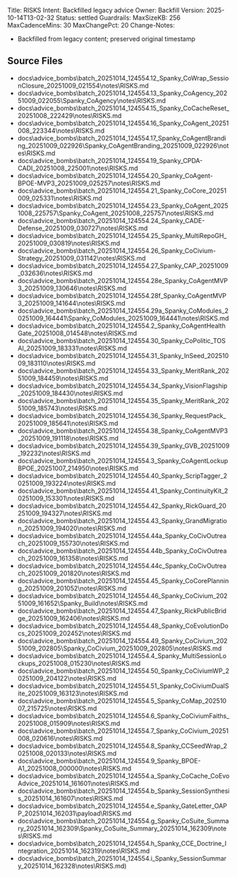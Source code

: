 Title: RISKS
Intent: Backfilled legacy advice
Owner: Backfill
Version: 2025-10-14T13-02-32
Status: settled
Guardrails:
  MaxSizeKB: 256
  MaxCadenceMins: 30
  MaxChangePct: 20
Change-Notes:
  - Backfilled from legacy content; preserved original timestamp

## Source Files
- docs\advice_bombs\batch_20251014_124554\.12_Spanky_CoWrap_SessionClosure_20251009_021554\notes\RISKS.md
- docs\advice_bombs\batch_20251014_124554\.13_Spanky_CoAgency_20251009_022055\Spanky_CoAgency\notes\RISKS.md
- docs\advice_bombs\batch_20251014_124554\.15_Spanky_CoCacheReset_20251008_222429\notes\RISKS.md
- docs\advice_bombs\batch_20251014_124554\.16_Spanky_CoAgent_20251008_223344\notes\RISKS.md
- docs\advice_bombs\batch_20251014_124554\.17_Spanky_CoAgentBranding_20251009_022926\Spanky_CoAgentBranding_20251009_022926\notes\RISKS.md
- docs\advice_bombs\batch_20251014_124554\.19_Spanky_CPDA-CADI_20251008_225001\notes\RISKS.md
- docs\advice_bombs\batch_20251014_124554\.20_Spanky_CoAgent-BPOE-MVP3_20251009_025257\notes\RISKS.md
- docs\advice_bombs\batch_20251014_124554\.21_Spanky_CoCore_20251009_025331\notes\RISKS.md
- docs\advice_bombs\batch_20251014_124554\.23_Spanky_CoAgent_20251008_225757\Spanky_CoAgent_20251008_225757\notes\RISKS.md
- docs\advice_bombs\batch_20251014_124554\.24_Spanky_CADE-Defense_20251009_030727\notes\RISKS.md
- docs\advice_bombs\batch_20251014_124554\.25_Spanky_MultiRepoGH_20251009_030819\notes\RISKS.md
- docs\advice_bombs\batch_20251014_124554\.26_Spanky_CoCivium-Strategy_20251009_031142\notes\RISKS.md
- docs\advice_bombs\batch_20251014_124554\.27_Spanky_CAP_20251009_032636\notes\RISKS.md
- docs\advice_bombs\batch_20251014_124554\.28e_Spanky_CoAgentMVP3_20251009_130646\notes\RISKS.md
- docs\advice_bombs\batch_20251014_124554\.28f_Spanky_CoAgentMVP3_20251009_141644\notes\RISKS.md
- docs\advice_bombs\batch_20251014_124554\.29a_Spanky_CoModules_20251009_164441\Spanky_CoModules_20251009_164441\notes\RISKS.md
- docs\advice_bombs\batch_20251014_124554\.2_Spanky_CoAgentHealthGate_20251008_014548\notes\RISKS.md
- docs\advice_bombs\batch_20251014_124554\.30_Spanky_CoPolitic_TOSAI_20251009_183331\notes\RISKS.md
- docs\advice_bombs\batch_20251014_124554\.31_Spanky_InSeed_20251009_183110\notes\RISKS.md
- docs\advice_bombs\batch_20251014_124554\.33_Spanky_MeritRank_20251009_184459\notes\RISKS.md
- docs\advice_bombs\batch_20251014_124554\.34_Spanky_VisionFlagship_20251009_184430\notes\RISKS.md
- docs\advice_bombs\batch_20251014_124554\.35_Spanky_MeritRank_20251009_185743\notes\RISKS.md
- docs\advice_bombs\batch_20251014_124554\.36_Spanky_RequestPack_20251009_185641\notes\RISKS.md
- docs\advice_bombs\batch_20251014_124554\.38_Spanky_CoAgentMVP3_20251009_191118\notes\RISKS.md
- docs\advice_bombs\batch_20251014_124554\.39_Spanky_GVB_20251009_192232\notes\RISKS.md
- docs\advice_bombs\batch_20251014_124554\.3_Spanky_CoAgentLockupBPOE_20251007_214950\notes\RISKS.md
- docs\advice_bombs\batch_20251014_124554\.40_Spanky_ScripTagger_20251009_193224\notes\RISKS.md
- docs\advice_bombs\batch_20251014_124554\.41_Spanky_ContinuityKit_20251009_153301\notes\RISKS.md
- docs\advice_bombs\batch_20251014_124554\.42_Spanky_RickGuard_20251009_194327\notes\RISKS.md
- docs\advice_bombs\batch_20251014_124554\.43_Spanky_GrandMigration_20251009_194020\notes\RISKS.md
- docs\advice_bombs\batch_20251014_124554\.44a_Spanky_CoCivOutreach_20251009_155730\notes\RISKS.md
- docs\advice_bombs\batch_20251014_124554\.44b_Spanky_CoCivOutreach_20251009_161358\notes\RISKS.md
- docs\advice_bombs\batch_20251014_124554\.44c_Spanky_CoCivOutreach_20251009_201820\notes\RISKS.md
- docs\advice_bombs\batch_20251014_124554\.45_Spanky_CoCorePlanning_20251009_201052\notes\RISKS.md
- docs\advice_bombs\batch_20251014_124554\.46_Spanky_CoCivium_20251009_161652\Spanky_Build\notes\RISKS.md
- docs\advice_bombs\batch_20251014_124554\.47_Spanky_RickPublicBridge_20251009_162406\notes\RISKS.md
- docs\advice_bombs\batch_20251014_124554\.48_Spanky_CoEvolutionDocs_20251009_202452\notes\RISKS.md
- docs\advice_bombs\batch_20251014_124554\.49_Spanky_CoCivium_20251009_202805\Spanky_CoCivium_20251009_202805\notes\RISKS.md
- docs\advice_bombs\batch_20251014_124554\.4_Spanky_MultiSessionLockups_20251008_015230\notes\RISKS.md
- docs\advice_bombs\batch_20251014_124554\.50_Spanky_CoCiviumWP_20251009_204122\notes\RISKS.md
- docs\advice_bombs\batch_20251014_124554\.51_Spanky_CoCiviumDualSite_20251009_163123\notes\RISKS.md
- docs\advice_bombs\batch_20251014_124554\.5_Spanky_CoMap_20251007_215725\notes\RISKS.md
- docs\advice_bombs\batch_20251014_124554\.6_Spanky_CoCiviumFaiths_20251008_015909\notes\RISKS.md
- docs\advice_bombs\batch_20251014_124554\.7_Spanky_CoCivium_20251008_020616\notes\RISKS.md
- docs\advice_bombs\batch_20251014_124554\.8_Spanky_CCSeedWrap_20251008_020133\notes\RISKS.md
- docs\advice_bombs\batch_20251014_124554\.9_Spanky_BPOE-A1_20251008_000000\notes\RISKS.md
- docs\advice_bombs\batch_20251014_124554\.a_Spanky_CoCache_CoEvoAdvice_20251014_161601\notes\RISKS.md
- docs\advice_bombs\batch_20251014_124554\.b_Spanky_SessionSynthesis_20251014_161607\notes\RISKS.md
- docs\advice_bombs\batch_20251014_124554\.e_Spanky_GateLetter_OAPP_20251014_162031\payload\RISKS.md
- docs\advice_bombs\batch_20251014_124554\.g_Spanky_CoSuite_Summary_20251014_162309\Spanky_CoSuite_Summary_20251014_162309\notes\RISKS.md
- docs\advice_bombs\batch_20251014_124554\.h_Spanky_CCE_Doctrine_Integration_20251014_162319\notes\RISKS.md
- docs\advice_bombs\batch_20251014_124554\.i_Spanky_SessionSummary_20251014_162328\notes\RISKS.md)
